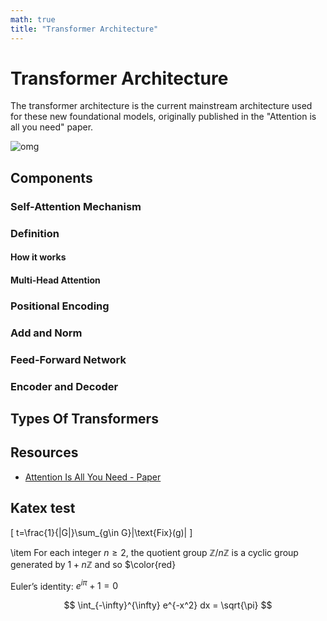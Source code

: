 ```yaml
---
math: true
title: "Transformer Architecture"
---
```

# Transformer Architecture

The transformer architecture is the current mainstream architecture used for these new foundational models, originally published in the "Attention is all you need" paper.

![omg](../assets/transformer_arch_1.png)

## Components

### Self-Attention Mechanism

### Definition

#### How it works

#### Multi-Head Attention

### Positional Encoding

### Add and Norm

### Feed-Forward Network

### Encoder and Decoder

## Types Of Transformers

## Resources
* [Attention Is All You Need - Paper](https://arxiv.org/abs/1706.03762)

## Katex test

\[
t=\frac{1}{|G|}\sum_{g\in G}|\text{Fix}(g)|
\]

\item For each integer $n\ge2$, the quotient group $\mathbb{Z}/n\mathbb{Z}$ is a cyclic group generated by $1+n\mathbb{Z}$ and so $\color{red}


Euler’s identity: $e^{i\pi} + 1 = 0$

$$
\int_{-\infty}^{\infty} e^{-x^2} dx = \sqrt{\pi}
$$
